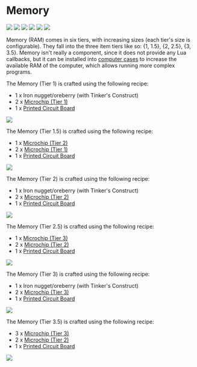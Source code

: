 # Memory

![](https://ocdoc.cil.li/_media/items:ram1.png)
![](https://ocdoc.cil.li/_media/items:ram1.5.png)
![](https://ocdoc.cil.li/_media/items:ram2.png)
![](https://ocdoc.cil.li/_media/items:ram2.5.png)
![](https://ocdoc.cil.li/_media/items:ram3.png)
![](https://ocdoc.cil.li/_media/items:ram3.5.png)

Memory (RAM) comes in six tiers, with increasing sizes (each tier's
size is configurable). They fall into the three item tiers like so: {1,
1.5}, {2, 2.5}, {3, 3.5}. Memory isn't really a component, since it
does not provide any Lua callbacks, but it can be installed into
[computer cases](/block/case) to increase the available RAM of the
computer, which allows running more complex programs.

The Memory (Tier 1) is crafted using the following recipe:

- 1 x Iron nugget/oreberry (with Tinker's Construct)
- 2 x [Microchip (Tier 1)](/item/materials)
- 1 x [Printed Circuit Board](/item/materials)

![](https://ocdoc.cil.li/_media/recipes:items:t1ram.png)

The Memory (Tier 1.5) is crafted using the following recipe:

- 1 x [Microchip (Tier 2)](/item/materials)
- 2 x [Microchip (Tier 1)](/item/materials)
- 1 x [Printed Circuit Board](/item/materials)

![](https://ocdoc.cil.li/_media/recipes:items:t1.5ram.png)

The Memory (Tier 2) is crafted using the following recipe:

- 1 x Iron nugget/oreberry (with Tinker's Construct)
- 2 x [Microchip (Tier 2)](/item/materials)
- 1 x [Printed Circuit Board](/item/materials)

![](https://ocdoc.cil.li/_media/recipes:items:t2ram.png)

The Memory (Tier 2.5) is crafted using the following recipe:

- 1 x [Microchip (Tier 3)](/item/materials)
- 2 x [Microchip (Tier 2)](/item/materials)
- 1 x [Printed Circuit Board](/item/materials)

![](https://ocdoc.cil.li/_media/recipes:items:t2.5ram.png)

The Memory (Tier 3) is crafted using the following recipe:

- 1 x Iron nugget/oreberry (with Tinker's Construct)
- 2 x [Microchip (Tier 3)](/item/materials)
- 1 x [Printed Circuit Board](/item/materials)

![](https://ocdoc.cil.li/_media/recipes:items:t3ram.png)

The Memory (Tier 3.5) is crafted using the following recipe:

- 3 x [Microchip (Tier 3)](/item/materials)
- 2 x [Microchip (Tier 2)](/item/materials)
- 1 x [Printed Circuit Board](/item/materials)

![](https://ocdoc.cil.li/_media/recipes:items:t3.5ram.png)